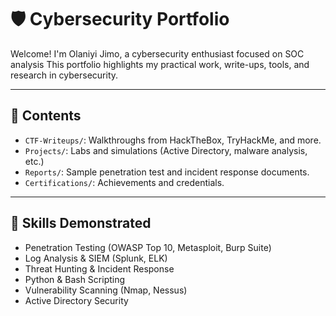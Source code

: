 # 🛡️ Cybersecurity Portfolio

Welcome! I'm Olaniyi Jimo, a cybersecurity enthusiast focused on SOC analysis
This portfolio highlights my practical work, write-ups, tools, and research in cybersecurity.

---

## 📁 Contents

- `CTF-Writeups/`: Walkthroughs from HackTheBox, TryHackMe, and more.
- `Projects/`: Labs and simulations (Active Directory, malware analysis, etc.)
- `Reports/`: Sample penetration test and incident response documents.
- `Certifications/`: Achievements and credentials.

---

## 🧠 Skills Demonstrated

- Penetration Testing (OWASP Top 10, Metasploit, Burp Suite)
- Log Analysis & SIEM (Splunk, ELK)
- Threat Hunting & Incident Response
- Python & Bash Scripting
- Vulnerability Scanning (Nmap, Nessus)
- Active Directory Security



